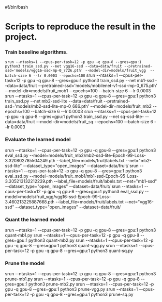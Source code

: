 #!/bin/bash

# Scripts to reproduce the result in the project.

### Train baseline algorithms.

`srun --ntasks=1 --cpus-per-task=12 -p gpu -q gpu-8 --gres=gpu:1 python3 train_ssd.py --net vgg16-ssd --data=data/fruit --pretrained-ssd='models/vgg16-ssd-mp-0_7726.pth' --model-dir=models/fruit_vgg  --batch-size 6 --lr 0.0003 --epochs=100`
srun --ntasks=1 --cpus-per-task=12 -p gpu -q gpu-8 --gres=gpu:1 python3 train_ssd.py --net mb1-ssd --data=data/fruit --pretrained-ssd='models/mobilenet-v1-ssd-mp-0_675.pth' --model-dir=models/fruit_mob1 --epochs=100  --batch-size 6 --lr 0.0003
srun --ntasks=1 --cpus-per-task=12 -p gpu -q gpu-8 --gres=gpu:1 python3 train_ssd.py --net mb2-ssd-lite --data=data/fruit --pretrained-ssd='models/mb2-ssd-lite-mp-0_686.pth' --model-dir=models/fruit_mb2 --epochs=100 --batch-size 6 --lr 0.0003
srun --ntasks=1 --cpus-per-task=12 -p gpu -q gpu-8 --gres=gpu:1 python3 train_ssd.py --net sq-ssd-lite- --data=data/fruit --model-dir=models/fruit_sq --epochs=100 --batch-size 6 --lr 0.0003

### Evaluate the learned model 

srun --ntasks=1 --cpus-per-task=12 -p gpu -q gpu-8 --gres=gpu:1 python3 eval_ssd.py --model=models/fruit_mb2/mb2-ssd-lite-Epoch-99-Loss-3.320802785504249.pth --label_file=models/fruit/labels.txt --net="mb2-ssd-lite" --dataset_type="open_images" --dataset=data/fruit/
srun --ntasks=1 --cpus-per-task=12 -p gpu -q gpu-8 --gres=gpu:1 python3 eval_ssd.py --model=models/fruit_mob1/mb1-ssd-Epoch-95-Loss-3.305213132212239.pth --label_file=models/fruit/labels.txt --net="mb1-ssd" --dataset_type="open_images" --dataset=data/fruit/
srun --ntasks=1 --cpus-per-task=12 -p gpu -q gpu-8 --gres=gpu:1 python3 eval_ssd.py --model=models/fruit_vgg/vgg16-ssd-Epoch-99-Loss-3.460213225887668.pth --label_file=models/fruit/labels.txt --net="vgg16-ssd" --dataset_type="open_images" --dataset=data/fruit/


### Quant the learned model 
srun --ntasks=1 --cpus-per-task=12 -p gpu -q gpu-8 --gres=gpu:1 python3 quant-mb1.py
srun --ntasks=1 --cpus-per-task=12 -p gpu -q gpu-8 --gres=gpu:1 python3 quant-mb2.py
srun --ntasks=1 --cpus-per-task=12 -p gpu -q gpu-8 --gres=gpu:1 python3 quant-vgg.py
srun --ntasks=1 --cpus-per-task=12 -p gpu -q gpu-8 --gres=gpu:1 python3 quant-sq.py

### Prune the model 
srun --ntasks=1 --cpus-per-task=12 -p gpu -q gpu-8 --gres=gpu:1 python3 prune-mb1.py
srun --ntasks=1 --cpus-per-task=12 -p gpu -q gpu-8 --gres=gpu:1 python3 prune-mb2.py
srun --ntasks=1 --cpus-per-task=12 -p gpu -q gpu-8 --gres=gpu:1 python3 prune-vgg.py
srun --ntasks=1 --cpus-per-task=12 -p gpu -q gpu-8 --gres=gpu:1 python3 prune-sq.py
